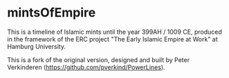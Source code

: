 # mintsOfEmpire


This is a timeline of Islamic mints until the year 399AH / 1009 CE, produced in the framework of the ERC project "The Early Islamic Empire at Work" at Hamburg University.

This is a fork of the original version, designed and built by Peter Verkinderen (https://github.com/pverkind/PowerLines). 
